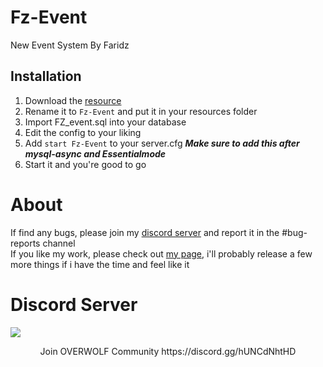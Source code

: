 # Fz-Event
New Event System By Faridz
## Installation
1. Download the [resource](https://github.com/MrJiiz/Fz-Event)
2. Rename it to `Fz-Event` and put it in your resources folder
3. Import FZ_event.sql into your database
4. Edit the config to your liking
5. Add `start Fz-Event` to your server.cfg ***Make sure to add this after mysql-async and Essentialmode***
6. Start it and you're good to go

# About
If find any bugs, please join my [discord server](https://discord.gg/hUNCdNhtHD) and report it in the #bug-reports channel  
If you like my work, please check out [my page](https://overwolf.xyz), i'll probably release a few more things if i have the time and feel like it

# Discord Server
<img src="https://cdn.akamai.steamstatic.com/steamcommunity/public/images/clans/32263160/13a8eb506b9546ecf8dcf2c97b47429dcdb2e4e8.png"/>
<p align="center">Join OVERWOLF Community https://discord.gg/hUNCdNhtHD </b></p>
